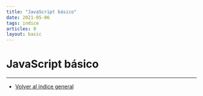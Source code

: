 ```yaml
---
title: "JavaScript básico"
date: 2021-05-06
tags: indice
articles: 0
layout: basic
---
```


# JavaScript básico

---

- [Volver al índice general](../index)
